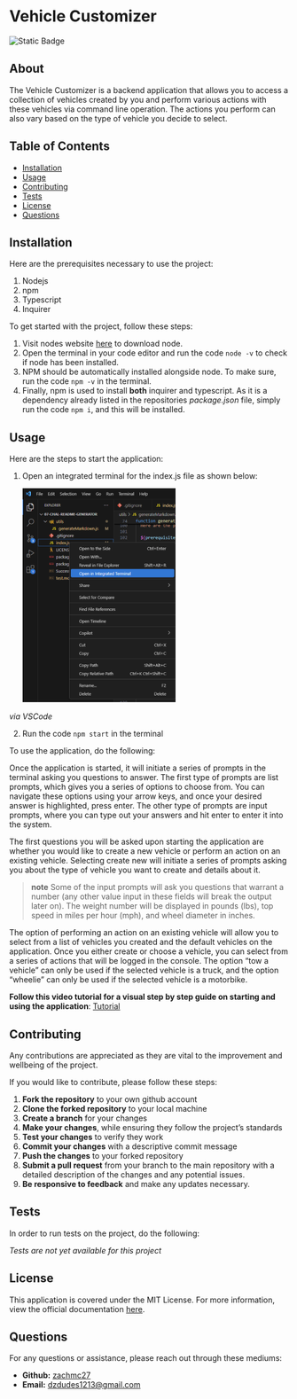 
  # Vehicle Customizer
  
  ![Static Badge](https://img.shields.io/badge/License-MIT-blue.svg)
  
  ## About

  The Vehicle Customizer is a backend application that allows you to access a collection of vehicles created by you and perform various actions with these vehicles via command line operation. The actions you perform can also vary based on the type of vehicle you decide to select.
   

   
  ## Table of Contents 
  - [Installation](#installation)
  - [Usage](#usage)
  - [Contributing](#contributing)
  - [Tests](#tests)
  - [License](#license)
  - [Questions](#questions)
   

   
  ## Installation
   
  Here are the prerequisites necessary to use the project:
   
  1. Nodejs
2. npm
3. Typescript
4. Inquirer

  
  To get started with the project, follow these steps:
   
  1. Visit nodes website [here](https://nodejs.org/en/download) to download node.
2. Open the terminal in your code editor and run the code ` node -v ` to check if node has been installed.
3. NPM should be automatically installed alongside node. To make sure, run the code ` npm -v ` in the terminal.
4. Finally, npm is used to install **both** inquirer and typescript. As it is a dependency already listed in the repositories *package.json* file, simply run the code ` npm i `, and this will be installed.

   

   
  ## Usage 
   
  Here are the steps to start the application:
   
  1. Open an integrated terminal for the index.js file as shown below: 

      ![imgur](./images/integratedterminal.png) 
  
  *via VSCode*

2. Run the code `npm start` in the terminal

  
  To use the application, do the following:

  Once the application is started, it will initiate a series of prompts in the terminal asking you questions to answer. The first type of prompts are list prompts, which gives you a series of options to choose from. You can navigate these options using your arrow keys, and once your desired answer is highlighted, press enter. The other type of prompts are input prompts, where you can type out your answers and hit enter to enter it into the system. 
  
  The first questions you will be asked upon starting the application are whether you would like to create a new vehicle or perform an action on an existing vehicle. Selecting create new will initiate a series of prompts asking you about the type of vehicle you want to create and details about it. 
  > **note** Some of the input prompts will ask you questions that warrant a number (any other value input in these fields will break the output later on). The weight number will be displayed in pounds (lbs), top speed in miles per hour (mph), and wheel diameter in inches. 
  
  The option of performing an action on an existing vehicle will allow you to select from a list of vehicles you created and the default vehicles on the application. Once you either create or choose a vehicle, you can select from a series of actions that will be logged in the console. The option “tow a vehicle” can only be used if the selected vehicle is a truck, and the option “wheelie” can only be used if the selected vehicle is a motorbike.

  **Follow this video tutorial for a visual step by step guide on starting and using the application**: [Tutorial](https://drive.google.com/file/d/1VCH1YsfAqfpedfi76twiE1XT0s3TgY-q/view?usp=sharing)
    
  ## Contributing
   
  Any contributions are appreciated as they are vital to the improvement and wellbeing of the project.

  If you would like to contribute, please follow these steps:

  1. **Fork the repository** to your own github account
2. **Clone the forked repository** to your local machine
3. **Create a branch** for your changes
4. **Make your changes**, while ensuring they follow the project’s standards
5. **Test your changes** to verify they work
6. **Commit your changes** with a descriptive commit message
7. **Push the changes** to your forked repository
8. **Submit a pull request** from your branch to the main repository with a detailed description of the changes and any potential issues.
9. **Be responsive to feedback** and make any updates necessary.

   

   
  ## Tests
   
  In order to run tests on the project, do the following:
   
  *Tests are not yet available for this project*
   

   
  ## License 
   
  This application is covered under the MIT License. For more information, view the official documentation [here](https://opensource.org/license/MIT).
   

   
  ## Questions
   
  For any questions or assistance, please reach out through these mediums:
   
  - **Github:** [zachmc27](https://github.com/zachmc27)
  - **Email:** <dzdudes1213@gmail.com>

  